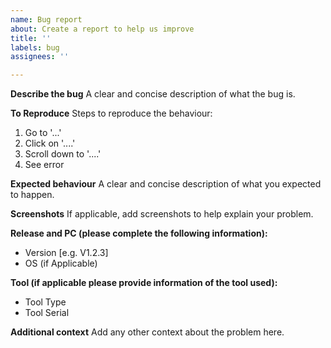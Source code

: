 ```yaml
---
name: Bug report
about: Create a report to help us improve
title: ''
labels: bug
assignees: ''

---
```


**Describe the bug**
A clear and concise description of what the bug is.

**To Reproduce**
Steps to reproduce the behaviour:
1. Go to '...'
2. Click on '....'
3. Scroll down to '....'
4. See error

**Expected behaviour**
A clear and concise description of what you expected to happen.

**Screenshots**
If applicable, add screenshots to help explain your problem.

**Release and PC (please complete the following information):**
 - Version [e.g. V1.2.3]
 - OS (if Applicable)

**Tool (if applicable please provide information of the tool used):**
 - Tool Type
 - Tool Serial

**Additional context**
Add any other context about the problem here.
